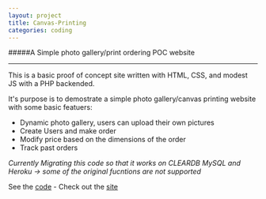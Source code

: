 ```yaml
---
layout: project
title: Canvas-Printing
categories: coding
---
```


#####A Simple photo gallery/print ordering POC website

***

This is a basic proof of concept site written with HTML, CSS, and modest JS with a PHP backended.   
<!-- abridge -->
It's purpose is to demostrate a simple photo gallery/canvas printing website with some basic featuers:

- Dynamic photo gallery, users can upload their own pictures
- Create Users and make order
- Modify price based on the dimensions of the order
- Track past orders

*Currently Migrating this code so that it works on CLEARDB MySQL and Heroku -> some of the original fucntions are not supported*   

See the [code](https://github.com/mgingras/Canvas-Printing/) - Check out the [site](http://mgprinting.herokuapp.com/)
